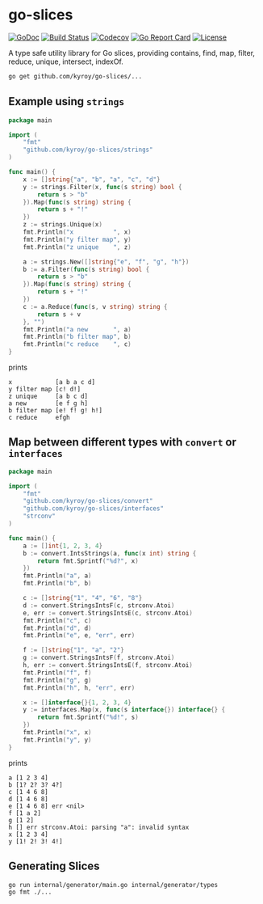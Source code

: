 # go-slices

[![GoDoc](https://godoc.org/github.com/kyroy/go-slices?status.svg)](https://godoc.org/github.com/kyroy/go-slices)
[![Build Status](https://travis-ci.org/kyroy/go-slices.svg?branch=master)](https://travis-ci.org/kyroy/go-slices)
[![Codecov](https://img.shields.io/codecov/c/github/kyroy/go-slices.svg)](https://codecov.io/gh/kyroy/go-slices)
[![Go Report Card](https://goreportcard.com/badge/github.com/kyroy/go-slices)](https://goreportcard.com/report/github.com/kyroy/go-slices)
[![License](https://img.shields.io/badge/License-Apache%202.0-blue.svg)](https://github.com/kyroy/go-slices/blob/master/LICENSE)

A type safe utility library for Go slices, providing contains, find, map, filter, reduce, unique, intersect, indexOf.

```bash
go get github.com/kyroy/go-slices/...
```

## Example using `strings`

```go
package main

import (
	"fmt"
	"github.com/kyroy/go-slices/strings"
)

func main() {
	x := []string{"a", "b", "a", "c", "d"}
	y := strings.Filter(x, func(s string) bool {
		return s > "b"
	}).Map(func(s string) string {
		return s + "!"
	})
	z := strings.Unique(x)
	fmt.Println("x           ", x)
	fmt.Println("y filter map", y)
	fmt.Println("z unique    ", z)

	a := strings.New([]string{"e", "f", "g", "h"})
	b := a.Filter(func(s string) bool {
		return s > "b"
	}).Map(func(s string) string {
		return s + "!"
	})
	c := a.Reduce(func(s, v string) string {
		return s + v
	}, "")
	fmt.Println("a new       ", a)
	fmt.Println("b filter map", b)
	fmt.Println("c reduce    ", c)
}
```
prints
```
x            [a b a c d]
y filter map [c! d!]
z unique     [a b c d]
a new        [e f g h]
b filter map [e! f! g! h!]
c reduce     efgh
```

## Map between different types with `convert` or `interfaces`

```go
package main

import (
	"fmt"
	"github.com/kyroy/go-slices/convert"
	"github.com/kyroy/go-slices/interfaces"
	"strconv"
)

func main() {
	a := []int{1, 2, 3, 4}
	b := convert.IntsStrings(a, func(x int) string {
		return fmt.Sprintf("%d?", x)
	})
	fmt.Println("a", a)
	fmt.Println("b", b)

	c := []string{"1", "4", "6", "8"}
	d := convert.StringsIntsF(c, strconv.Atoi)
	e, err := convert.StringsIntsE(c, strconv.Atoi)
	fmt.Println("c", c)
	fmt.Println("d", d)
	fmt.Println("e", e, "err", err)

	f := []string{"1", "a", "2"}
	g := convert.StringsIntsF(f, strconv.Atoi)
	h, err := convert.StringsIntsE(f, strconv.Atoi)
	fmt.Println("f", f)
	fmt.Println("g", g)
	fmt.Println("h", h, "err", err)

	x := []interface{}{1, 2, 3, 4}
	y := interfaces.Map(x, func(s interface{}) interface{} {
		return fmt.Sprintf("%d!", s)
	})
	fmt.Println("x", x)
	fmt.Println("y", y)
}
```
prints
```
a [1 2 3 4]
b [1? 2? 3? 4?]
c [1 4 6 8]
d [1 4 6 8]
e [1 4 6 8] err <nil>
f [1 a 2]
g [1 2]
h [] err strconv.Atoi: parsing "a": invalid syntax
x [1 2 3 4]
y [1! 2! 3! 4!]
```

## Generating Slices
```bash
go run internal/generator/main.go internal/generator/types
go fmt ./...
```
